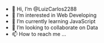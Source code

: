 - 👋 Hi, I’m @LuizCarlos2288
- 👀 I’m interested in Web Developing
- 🌱 I’m currently learning JavaScript
- 💞️ I’m looking to collaborate on Data
- 📫 How to reach me ...

<!---
LuizCarlos2288/LuizCarlos2288 is a ✨ special ✨ repository because its `README.md` (this file) appears on your GitHub profile.
You can click the Preview link to take a look at your changes.
--->
